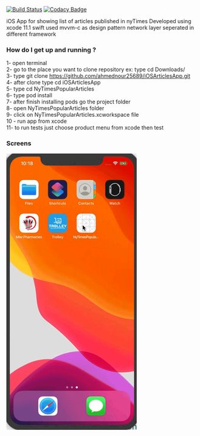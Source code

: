 [![Build Status](https://travis-ci.com/ahmednour25689/iOSArticlesApp.svg?token=KV9xa9Tget4T6XvfC9JW&branch=master)](https://travis-ci.com/ahmednour25689/iOSArticlesApp)
[![Codacy Badge](https://app.codacy.com/project/badge/Grade/f9deffdeecfc4b0cb04cfbb35b36390e)](https://www.codacy.com?utm_source=github.com&amp;utm_medium=referral&amp;utm_content=ahmednour25689/iOSArticlesApp&amp;utm_campaign=Badge_Grade)



iOS App for showing list of articles published in nyTimes
Developed using xcode 11.1 swift 
used mvvm-c as design pattern 
network layer seperated in different framework
### How do I get up and running ? ###
 1- open terminal <br />
 2- go to the place you want to clone repository ex: type cd Downloads/ <br />
 3- type git clone https://github.com/ahmednour25689/iOSArticlesApp.git <br />
 4- after clone type cd iOSArticlesApp <br />
 5- type  cd NyTimesPopularArticles <br />
 6- type pod install <br />
 7- after finish installing pods go the project folder  <br />
 8- open  NyTimesPopularArticles folder <br />
 9- click on NyTimesPopularArticles.xcworkspace file <br />
 10 - run app from xcode <br />
 11- to run tests just choose product menu from xcode then test <br />
 
 
### Screens ###
![Screenshot](AppScreens.gif)
